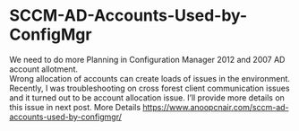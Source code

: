 # SCCM-AD-Accounts-Used-by-ConfigMgr
We need to do more Planning in Configuration Manager 2012 and 2007 AD account allotment.   
Wrong allocation of accounts can create loads of issues in the environment. 
Recently, I was troubleshooting on cross forest client communication issues and it turned out to be account allocation issue. 
I’ll provide more details on this issue in next post. 
More Details https://www.anoopcnair.com/sccm-ad-accounts-used-by-configmgr/
